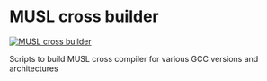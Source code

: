 # MUSL cross builder

[![MUSL cross builder](https://github.com/TheCBaH/musl-cross-make.builder/actions/workflows/build.yml/badge.svg?branch=master)](https://github.com/TheCBaH/musl-cross-make.builder/actions/workflows/build.yml)

Scripts to build MUSL cross compiler for various GCC versions and architectures
